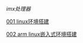 *imx处理器*

[001 linux环境搭建](./001%20linux环境搭建/README.md)

[002 arm linux嵌入式环境搭建](./002%20arm%20linux嵌入式环境搭建/README.md)
